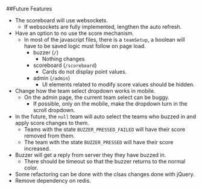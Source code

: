 ##Future Features
* The scoreboard will use websockets.
	* If websockets are fully implemented, lengthen the auto refresh.
* Have an option to no use the score mechanism.
	* In most of the javascript files, there is a `teamSetup`, a boolean will have to be saved logic must follow on page load.
		* buzzer (`/`)
			* Nothing changes
		* scoreboard (`/scoreboard`)
			* Cards do not display point values.
		* admin (`/admin`)
			* UI elements related to modify score values should be hidden.
* Change how the team select dropdown works in mobile.
	* On the admin page, the current team select can be buggy.
		* If possible, only on the mobile, make the dropdown turn in the scroll dropdown.
* In the future, the `null` team will auto select the teams who buzzed in and apply score changes to them.
	* Teams with the state `BUZZER_PRESSED_FAILED` will have their score removed from them.
	* The team with the state `BUZZER_PRESSED` will have their score increased.
* Buzzer will get a reply from server they they have buzzed in.
	* There should be timeout so that the buzzer returns to the normal color.
* Some refactoring can be done with the clsas changes done with jQuery.
* Remove dependency on redis.